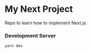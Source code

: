 # My Next Project

Repo to learn how to implement Next.js.

### Development Server

```bash
yarn dev
```
